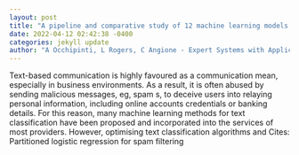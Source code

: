 ```yaml
--- 
layout: post 
title: "A pipeline and comparative study of 12 machine learning models for text classification" 
date: 2022-04-12 02:42:38 -0400 
categories: jekyll update 
author: "A Occhipinti, L Rogers, C Angione - Expert Systems with Applications, 2022" 
--- 
```

Text-based communication is highly favoured as a communication mean, especially in business environments. As a result, it is often abused by sending malicious messages, eg, spam s, to deceive users into relaying personal information, including online accounts credentials or banking details. For this reason, many machine learning methods for text classification have been proposed and incorporated into the services of most providers. However, optimising text classification algorithms and Cites: Partitioned logistic regression for spam filtering